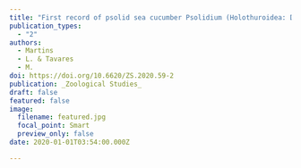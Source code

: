 ```yaml
---
title: "First record of psolid sea cucumber Psolidium (Holothuroidea: Dendrochirotida: Psolidae) from the Brazilian coast, with the description of two new species"
publication_types:
  - "2"
authors:
  - Martins
  - L. & Tavares
  - M.
doi: https://doi.org/10.6620/ZS.2020.59-2
publication: _Zoological Studies_
draft: false
featured: false
image:
  filename: featured.jpg
  focal_point: Smart
  preview_only: false
date: 2020-01-01T03:54:00.000Z

---
```

